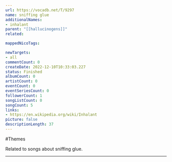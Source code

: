 ```yaml
---
url: https://vocadb.net/T/9297
name: sniffing glue
additionalNames: 
- inhalant
parent: "[[hallucinogens]]"
related:

mappedNicoTags:

newTargets:
- all
commentCount: 0
createDate: 2022-12-10T10:33:03.227
status: Finished
albumCount: 0
artistCount: 0
eventCount: 0
eventSeriesCount: 0
followerCount: 1
songListCount: 0
songCount: 5
links: 
- https://en.wikipedia.org/wiki/Inhalant
picture: false
descriptionLength: 37
---
```


#Themes

Related to songs about sniffing glue.

---

